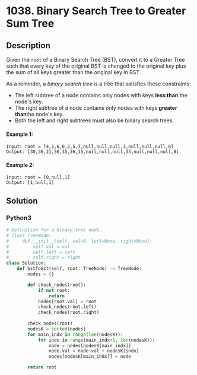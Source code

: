 # 1038. Binary Search Tree to Greater Sum Tree


## Description
Given the `root` of a Binary Search Tree (BST), convert it to a Greater Tree such that every key of the original BST is changed to the original key plus the sum of all keys greater than the original key in BST.

As a reminder, a *binary search tree* is a tree that satisfies these constraints:

-   The left subtree of a node contains only nodes with keys **less than** the node's key.
-   The right subtree of a node contains only nodes with keys **greater than**the node's key.
-   Both the left and right subtrees must also be binary search trees.

#### Example 1:
```
Input: root = [4,1,6,0,2,5,7,null,null,null,3,null,null,null,8]
Output: [30,36,21,36,35,26,15,null,null,null,33,null,null,null,8]
```

#### Example 2:
```
Input: root = [0,null,1]
Output: [1,null,1]
```


## Solution

### Python3
```python
# Definition for a binary tree node.
# class TreeNode:
#     def __init__(self, val=0, left=None, right=None):
#         self.val = val
#         self.left = left
#         self.right = right
class Solution:
    def bstToGst(self, root: TreeNode) -> TreeNode:
        nodes = {}

        def check_nodes(root):
            if not root:
                return
            nodes[root.val] = root
            check_nodes(root.left)
            check_nodes(root.right)
        
        check_nodes(root)
        nodesK = sorted(nodes)
        for main_indx in range(len(nodesK)):
            for indx in range(main_indx+1, len(nodesK)):
                node = nodes[nodesK[main_indx]]
                node.val = node.val + nodesK[indx]
                nodes[nodesK[main_indx]] = node

        return root
```

